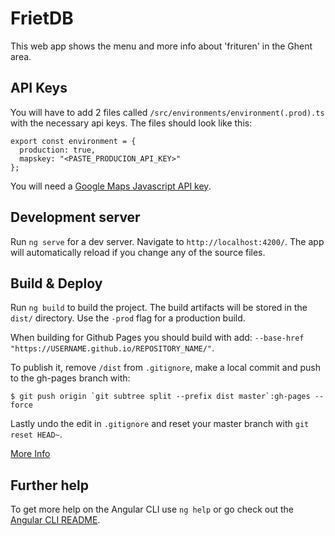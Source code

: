 # FrietDB

This web app shows the menu and more info about 'frituren' in the Ghent area.

## API Keys

You will have to add 2 files called `/src/environments/environment(.prod).ts` with the necessary api keys. The files should look like this:

```
export const environment = {
  production: true,
  mapskey: "<PASTE_PRODUCION_API_KEY>"
};
```
You will need a [Google Maps Javascript API key](https://developers.google.com/maps/documentation/javascript/get-api-key).

## Development server

Run `ng serve` for a dev server. Navigate to `http://localhost:4200/`. The app will automatically reload if you change any of the source files.

## Build & Deploy

Run `ng build` to build the project. The build artifacts will be stored in the `dist/` directory. Use the `-prod` flag for a production build.

When building for Github Pages you should build with add: `--base-href "https://USERNAME.github.io/REPOSITORY_NAME/"`.

To publish it, remove `/dist` from `.gitignore`, make a local commit and push to the gh-pages branch with:

```
$ git push origin `git subtree split --prefix dist master`:gh-pages --force
```

Lastly undo the edit in `.gitignore` and reset your master branch with `git reset HEAD~`.

[More Info](http://clontz.org/blog/2014/05/08/git-subtree-push-for-deployment/)

## Further help

To get more help on the Angular CLI use `ng help` or go check out the [Angular CLI README](https://github.com/angular/angular-cli/blob/master/README.md).
